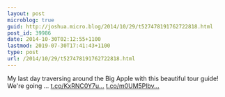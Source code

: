```yaml
---
layout: post
microblog: true
guid: http://joshua.micro.blog/2014/10/29/t527478191762722818.html
post_id: 39986
date: 2014-10-30T02:12:55+1100
lastmod: 2019-07-30T17:41:43+1100
type: post
url: /2014/10/29/t527478191762722818.html
---
```

My last day traversing around the Big Apple with this beautiful tour guide! We're going ... [t.co/KxRNC0Y7u...](http://t.co/KxRNC0Y7uU) [t.co/m0UM5Plbv...](http://t.co/m0UM5Plbvh)
